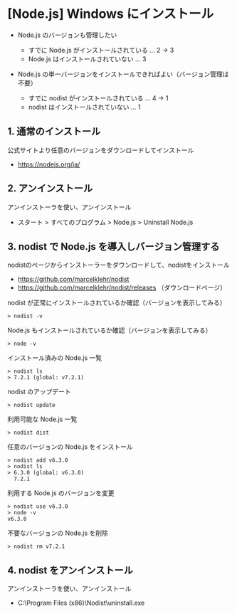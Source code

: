 # [Node.js] Windows にインストール

- Node.js のバージョンも管理したい
  - すでに Node.js がインストールされている ... 2 → 3
  - Node.js はインストールされていない ... 3

- Node.js の単一バージョンをインストールできればよい（バージョン管理は不要）
  - すでに nodist がインストールされている ... 4 → 1
  - nodist はインストールされていない ... 1

## 1. 通常のインストール

公式サイトより任意のバージョンをダウンロードしてインストール

- https://nodejs.org/ja/

## 2. アンインストール

アンインストーラを使い、アンインストール

- スタート > すべてのプログラム > Node.js > Uninstall Node.js

## 3. nodist で Node.js を導入しバージョン管理する

nodistのページからインストーラーをダウンロードして、nodistをインストール

- https://github.com/marcelklehr/nodist
- https://github.com/marcelklehr/nodist/releases （ダウンロードページ）

nodist が正常にインストールされているか確認（バージョンを表示してみる）
```
> nodist -v
```

Node.js もインストールされているか確認（バージョンを表示してみる）
```
> node -v
```

インストール済みの Node.js 一覧
```
> nodist ls
> 7.2.1 (global: v7.2.1)
```

nodist のアップデート
```
> nodist update
```

利用可能な Node.js 一覧
```
> nodist dist
```

任意のバージョンの Node.js をインストール
```
> nodist add v6.3.0
> nodist ls
> 6.3.0 (global: v6.3.0)
  7.2.1
```

利用する Node.js のバージョンを変更
```
> nodist use v6.3.0
> node -v
v6.3.0
```

不要なバージョンの Node.js を削除
```
> nodist rm v7.2.1
```

## 4. nodist をアンインストール

アンインストーラを使い、アンインストール

- C:\Program Files (x86)\Nodist\uninstall.exe


